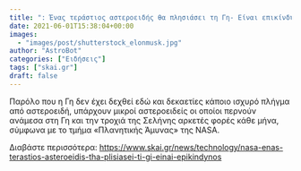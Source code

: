 ```yaml
---
title: ": Ένας τεράστιος αστεροειδής θα πλησιάσει τη Γη- Είναι επικίνδυνος;        "
date: 2021-06-01T15:38:04+00:00
images:
  - "images/post/shutterstock_elonmusk.jpg"
author: "AstroBot"
categories: ["Ειδήσεις"]
tags: ["skai.gr"]
draft: false
---
```


Παρόλο που η Γη δεν έχει δεχθεί εδώ και δεκαετίες κάποιο ισχυρό πλήγμα από αστεροειδή, υπάρχουν μικροί αστεροειδείς οι οποίοι περνούν ανάμεσα στη Γη και την τροχιά της Σελήνης αρκετές φορές κάθε μήνα, σύμφωνα με το τμήμα «Πλανητικής Άμυνας» της NASA.

Διαβάστε περισσότερα: https://www.skai.gr/news/technology/nasa-enas-terastios-asteroeidis-tha-plisiasei-ti-gi-einai-epikindynos
